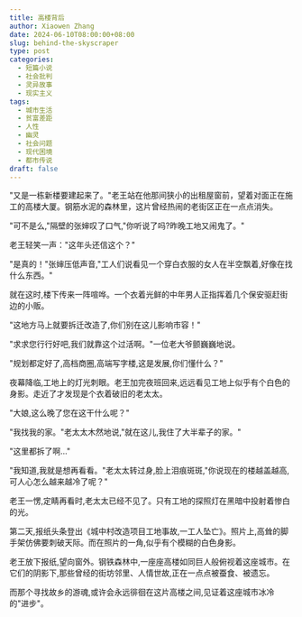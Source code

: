 ```yaml
---
title: 高楼背后
author: Xiaowen Zhang
date: 2024-06-10T08:00:00+08:00
slug: behind-the-skyscraper
type: post
categories:
  - 短篇小说
  - 社会批判
  - 灵异故事
  - 现实主义
tags:
  - 城市生活
  - 贫富差距
  - 人性
  - 幽灵
  - 社会问题
  - 现代困境
  - 都市传说
draft: false
---
```


"又是一栋新楼要建起来了。"老王站在他那间狭小的出租屋窗前，望着对面正在施工的高楼大厦。钢筋水泥的森林里，这片曾经热闹的老街区正在一点点消失。

"可不是么,"隔壁的张婶叹了口气,"你听说了吗?昨晚工地又闹鬼了。"

老王轻笑一声："这年头还信这个？"

"是真的！"张婶压低声音,"工人们说看见一个穿白衣服的女人在半空飘着,好像在找什么东西。"

就在这时,楼下传来一阵喧哗。一个衣着光鲜的中年男人正指挥着几个保安驱赶街边的小贩。

"这地方马上就要拆迁改造了,你们别在这儿影响市容！"

"求求您行行好吧,我们就靠这个过活啊。"一位老大爷颤巍巍地说。

"规划都定好了,高档商圈,高端写字楼,这是发展,你们懂什么？"

夜幕降临,工地上的灯光刺眼。老王加完夜班回来,远远看见工地上似乎有个白色的身影。走近了才发现是个衣着破旧的老太太。

"大娘,这么晚了您在这干什么呢？"

"我找我的家。"老太太木然地说,"就在这儿,我住了大半辈子的家。"

"这里都拆了啊..."

"我知道,我就是想再看看。"老太太转过身,脸上泪痕斑斑,"你说现在的楼越盖越高,可人心怎么越来越冷了呢？"

老王一愣,定睛再看时,老太太已经不见了。只有工地的探照灯在黑暗中投射着惨白的光。

第二天,报纸头条登出《城中村改造项目工地事故,一工人坠亡》。照片上,高耸的脚手架仿佛要刺破天际。而在照片的一角,似乎有个模糊的白色身影。

老王放下报纸,望向窗外。钢铁森林中,一座座高楼如同巨人般俯视着这座城市。在它们的阴影下,那些曾经的街坊邻里、人情世故,正在一点点被蚕食、被遗忘。

而那个寻找故乡的游魂,或许会永远徘徊在这片高楼之间,见证着这座城市冰冷的"进步"。